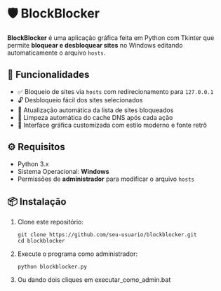 # 🛡️ BlockBlocker

**BlockBlocker** é uma aplicação gráfica feita em Python com Tkinter que permite **bloquear e desbloquear sites** no Windows editando automaticamente o arquivo `hosts`.

## 🧠 Funcionalidades

- ✅ Bloqueio de sites via `hosts` com redirecionamento para `127.0.0.1`
- 🔓 Desbloqueio fácil dos sites selecionados
- 🔁 Atualização automática da lista de sites bloqueados
- 🧼 Limpeza automática do cache DNS após cada ação
- 🎨 Interface gráfica customizada com estilo moderno e fonte retrô

## ⚙️ Requisitos

- Python 3.x
- Sistema Operacional: **Windows**
- Permissões de **administrador** para modificar o arquivo `hosts`

## 📦 Instalação

1. Clone este repositório:
   ```
   git clone https://github.com/seu-usuario/blockblocker.git
   cd blockblocker
2. Execute o programa como administrador:
    ```
    python blockblocker.py
3. Ou dando dois cliques em executar_como_admin.bat

